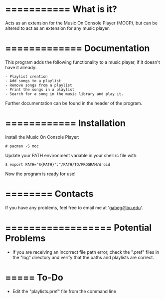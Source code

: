 ===========
What is it?
===========

Acts as an extension for the Music On Console Player (MOCP), but can be altered to 
act as an extension for any music player.



=============
Documentation
=============

This program adds the following functionality to a music player, if it doesn't have
it already:
    
    - Playlist creation
    - Add songs to a playlist
    - Remove songs from a playlist
    - Print the songs in a playlist
    - Search for a song in the music library and play it.

Further documentation can be found in the header of the program.



============
Installation
============

Install the Music On Console Player:
    
    # pacman -S moc

Update your PATH environment variable in your shell rc file with:
    
    $ export PATH="${PATH}":"/PATH/TO/PROGRAM/droid

Now the program is ready for use!



========
Contacts
========

If you have any problems, feel free to email me at 'gabeg@bu.edu'.



==================
Potential Problems
==================

- If you are receiving an incorrect file path error, check the ".pref" files in the 
  "log" directory and verify that the paths and playlists are correct.



=====
To-Do
=====

- Edit the "playlists.pref" file from the command line
